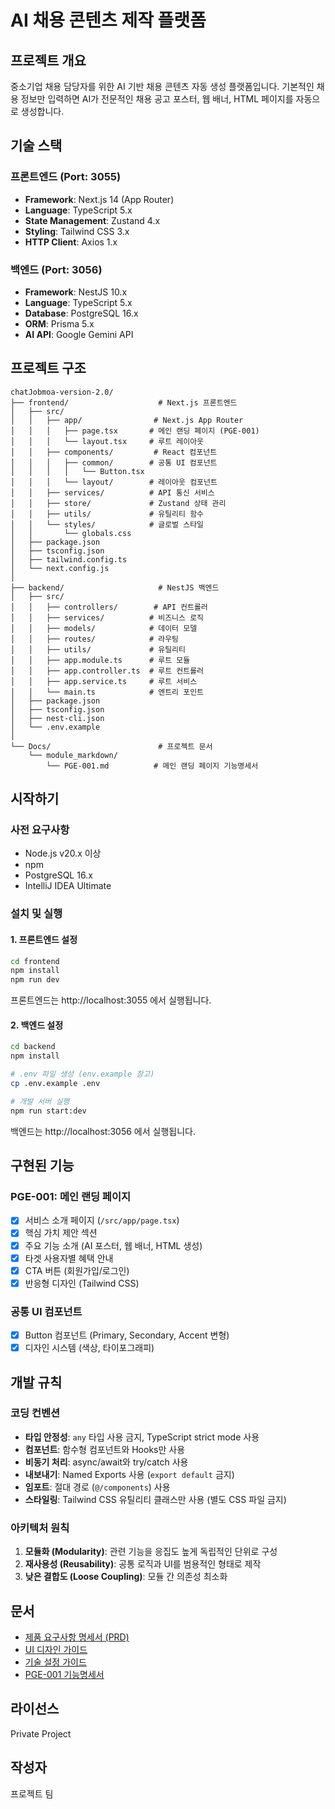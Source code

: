 # AI 채용 콘텐츠 제작 플랫폼

## 프로젝트 개요
중소기업 채용 담당자를 위한 AI 기반 채용 콘텐츠 자동 생성 플랫폼입니다.
기본적인 채용 정보만 입력하면 AI가 전문적인 채용 공고 포스터, 웹 배너, HTML 페이지를 자동으로 생성합니다.

## 기술 스택

### 프론트엔드 (Port: 3055)
- **Framework**: Next.js 14 (App Router)
- **Language**: TypeScript 5.x
- **State Management**: Zustand 4.x
- **Styling**: Tailwind CSS 3.x
- **HTTP Client**: Axios 1.x

### 백엔드 (Port: 3056)
- **Framework**: NestJS 10.x
- **Language**: TypeScript 5.x
- **Database**: PostgreSQL 16.x
- **ORM**: Prisma 5.x
- **AI API**: Google Gemini API

## 프로젝트 구조

```
chatJobmoa-version-2.0/
├── frontend/                    # Next.js 프론트엔드
│   ├── src/
│   │   ├── app/                # Next.js App Router
│   │   │   ├── page.tsx       # 메인 랜딩 페이지 (PGE-001)
│   │   │   └── layout.tsx     # 루트 레이아웃
│   │   ├── components/         # React 컴포넌트
│   │   │   ├── common/        # 공통 UI 컴포넌트
│   │   │   │   └── Button.tsx
│   │   │   └── layout/        # 레이아웃 컴포넌트
│   │   ├── services/          # API 통신 서비스
│   │   ├── store/             # Zustand 상태 관리
│   │   ├── utils/             # 유틸리티 함수
│   │   └── styles/            # 글로벌 스타일
│   │       └── globals.css
│   ├── package.json
│   ├── tsconfig.json
│   ├── tailwind.config.ts
│   └── next.config.js
│
├── backend/                     # NestJS 백엔드
│   ├── src/
│   │   ├── controllers/        # API 컨트롤러
│   │   ├── services/          # 비즈니스 로직
│   │   ├── models/            # 데이터 모델
│   │   ├── routes/            # 라우팅
│   │   ├── utils/             # 유틸리티
│   │   ├── app.module.ts      # 루트 모듈
│   │   ├── app.controller.ts  # 루트 컨트롤러
│   │   ├── app.service.ts     # 루트 서비스
│   │   └── main.ts            # 엔트리 포인트
│   ├── package.json
│   ├── tsconfig.json
│   ├── nest-cli.json
│   └── .env.example
│
└── Docs/                        # 프로젝트 문서
    └── module_markdown/
        └── PGE-001.md          # 메인 랜딩 페이지 기능명세서
```

## 시작하기

### 사전 요구사항
- Node.js v20.x 이상
- npm
- PostgreSQL 16.x
- IntelliJ IDEA Ultimate

### 설치 및 실행

#### 1. 프론트엔드 설정
```bash
cd frontend
npm install
npm run dev
```
프론트엔드는 http://localhost:3055 에서 실행됩니다.

#### 2. 백엔드 설정
```bash
cd backend
npm install

# .env 파일 생성 (env.example 참고)
cp .env.example .env

# 개발 서버 실행
npm run start:dev
```
백엔드는 http://localhost:3056 에서 실행됩니다.

## 구현된 기능

### PGE-001: 메인 랜딩 페이지
- [x] 서비스 소개 페이지 (`/src/app/page.tsx`)
- [x] 핵심 가치 제안 섹션
- [x] 주요 기능 소개 (AI 포스터, 웹 배너, HTML 생성)
- [x] 타겟 사용자별 혜택 안내
- [x] CTA 버튼 (회원가입/로그인)
- [x] 반응형 디자인 (Tailwind CSS)

### 공통 UI 컴포넌트
- [x] Button 컴포넌트 (Primary, Secondary, Accent 변형)
- [x] 디자인 시스템 (색상, 타이포그래피)

## 개발 규칙

### 코딩 컨벤션
- **타입 안정성**: `any` 타입 사용 금지, TypeScript strict mode 사용
- **컴포넌트**: 함수형 컴포넌트와 Hooks만 사용
- **비동기 처리**: async/await와 try/catch 사용
- **내보내기**: Named Exports 사용 (`export default` 금지)
- **임포트**: 절대 경로 (`@/components`) 사용
- **스타일링**: Tailwind CSS 유틸리티 클래스만 사용 (별도 CSS 파일 금지)

### 아키텍처 원칙
1. **모듈화 (Modularity)**: 관련 기능을 응집도 높게 독립적인 단위로 구성
2. **재사용성 (Reusability)**: 공통 로직과 UI를 범용적인 형태로 제작
3. **낮은 결합도 (Loose Coupling)**: 모듈 간 의존성 최소화

## 문서
- [제품 요구사항 명세서 (PRD)](.aiassistant/rules/Project_PRD.md)
- [UI 디자인 가이드](.aiassistant/rules/design_guide.md)
- [기술 설정 가이드](.aiassistant/rules/project_setting.md)
- [PGE-001 기능명세서](Docs/module_markdown/PGE-001.md)

## 라이선스
Private Project

## 작성자
프로젝트 팀

